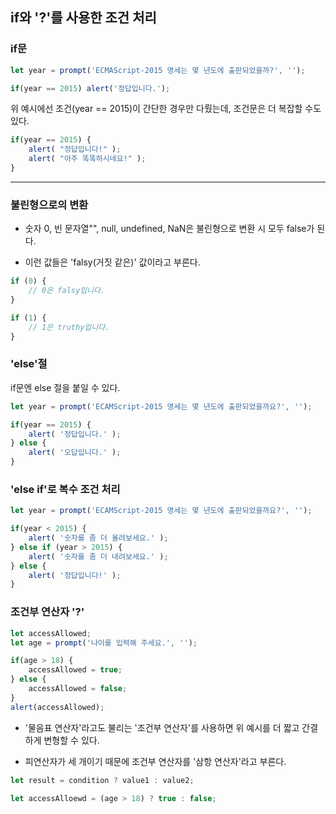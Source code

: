 ## if와 '?'를 사용한 조건 처리

### if문

~~~javascript
let year = prompt('ECMAScript-2015 명세는 몇 년도에 출판되었을까?', '');

if(year == 2015) alert('정답입니다.');
~~~

위 예시에선 조건(year == 2015)이 간단한 경우만 다뤘는데, 조건문은 더 복잡할 수도 있다.

~~~javascript
if(year == 2015) {
    alert( "정답입니다!" );
    alert( "아주 똑똑하시네요!" );
}
~~~

<hr >

### 불린형으로의 변환

- 숫자 0, 빈 문자열"", null, undefined, NaN은 불린형으로 변환 시 모두 false가 된다.

- 이런 값들은 'falsy(거짓 같은)' 값이라고 부른다.

~~~javascript
if (0) {
    // 0은 falsy입니다.
}

if (1) {
    // 1은 truthy입니다.
}
~~~

### 'else'절

if문엔 else 절을 붙일 수 있다.

~~~javascript
let year = prompt('ECAMScript-2015 명세는 몇 년도에 출판되었을까요?', '');

if(year == 2015) {
    alert( '정답입니다.' );
} else {
    alert( '오답입니다.' );
}
~~~

### 'else if'로 복수 조건 처리

~~~javascript
let year = prompt('ECAMScript-2015 명세는 몇 년도에 출판되었을까요?', '');

if(year < 2015) {
    alert( '숫자를 좀 더 올려보세요.' );
} else if (year > 2015) {
    alert( '숫자를 좀 더 내려보세요.' );
} else {
    alert( '정답입니다!' );
}
~~~

### 조건부 연산자 '?'

~~~javascript
let accessAllowed;
let age = prompt('나이를 입력해 주세요.', '');

if(age > 18) {
    accessAllowed = true;
} else {
    accessAllowed = false;
}
alert(accessAllowed);
~~~

- '물음표 연산자'라고도 불리는 '조건부 연산자'를 사용하면 위 예시를 더 짧고 간결하게 변형할 수 있다.

- 피연산자가 세 개이기 때문에 조건부 연산자를 '삼항 연산자'라고 부른다.

~~~javascript
let result = condition ? value1 : value2;
~~~
~~~javascript
let accessAlloewd = (age > 18) ? true : false;
~~~